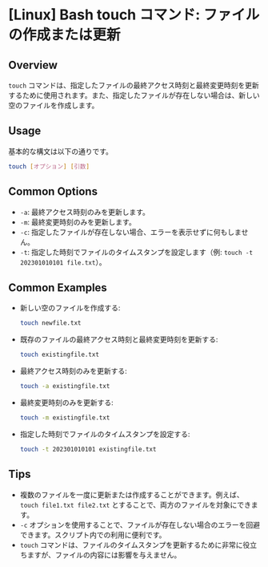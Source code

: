 # [Linux] Bash touch コマンド: ファイルの作成または更新

## Overview
`touch` コマンドは、指定したファイルの最終アクセス時刻と最終変更時刻を更新するために使用されます。また、指定したファイルが存在しない場合は、新しい空のファイルを作成します。

## Usage
基本的な構文は以下の通りです。

```bash
touch [オプション] [引数]
```

## Common Options
- `-a`: 最終アクセス時刻のみを更新します。
- `-m`: 最終変更時刻のみを更新します。
- `-c`: 指定したファイルが存在しない場合、エラーを表示せずに何もしません。
- `-t`: 指定した時刻でファイルのタイムスタンプを設定します（例: `touch -t 202301010101 file.txt`）。

## Common Examples
- 新しい空のファイルを作成する:
    ```bash
    touch newfile.txt
    ```

- 既存のファイルの最終アクセス時刻と最終変更時刻を更新する:
    ```bash
    touch existingfile.txt
    ```

- 最終アクセス時刻のみを更新する:
    ```bash
    touch -a existingfile.txt
    ```

- 最終変更時刻のみを更新する:
    ```bash
    touch -m existingfile.txt
    ```

- 指定した時刻でファイルのタイムスタンプを設定する:
    ```bash
    touch -t 202301010101 existingfile.txt
    ```

## Tips
- 複数のファイルを一度に更新または作成することができます。例えば、`touch file1.txt file2.txt` とすることで、両方のファイルを対象にできます。
- `-c` オプションを使用することで、ファイルが存在しない場合のエラーを回避できます。スクリプト内での利用に便利です。
- `touch` コマンドは、ファイルのタイムスタンプを更新するために非常に役立ちますが、ファイルの内容には影響を与えません。